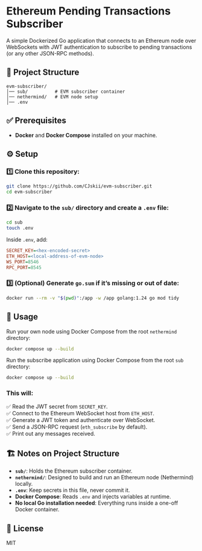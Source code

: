 # Ethereum Pending Transactions Subscriber

A simple Dockerized Go application that connects to an Ethereum node over WebSockets with JWT authentication to subscribe to pending transactions (or any other JSON-RPC methods).

## 📂 Project Structure

```
evm-subscriber/
│── sub/          # EVM subscriber container
│── nethermind/   # EVM node setup
│── .env
```

## ✅ Prerequisites

- **Docker** and **Docker Compose** installed on your machine.

## ⚙️ Setup

### 1️⃣ Clone this repository:

```bash
git clone https://github.com/CJskii/evm-subscriber.git
cd evm-subscriber
```

### 2️⃣ Navigate to the `sub/` directory and create a `.env` file:

```bash
cd sub
touch .env
```

Inside `.env`, add:

```ini
SECRET_KEY=<hex-encoded-secret>
ETH_HOST=<local-address-of-evm-node>
WS_PORT=8546
RPC_PORT=8545
```

### 3️⃣ (Optional) Generate `go.sum` if it’s missing or out of date:

```bash
docker run --rm -v "$(pwd)":/app -w /app golang:1.24 go mod tidy
```

## 🚀 Usage

Run your own node using Docker Compose from the root `nethermind` directory:

```bash
docker compose up --build
```

Run the subscribe application using Docker Compose from the root `sub` directory:

```bash
docker compose up --build
```

### This will:

✅ Read the JWT secret from `SECRET_KEY`.  
✅ Connect to the Ethereum WebSocket host from `ETH_HOST`.  
✅ Generate a JWT token and authenticate over WebSocket.  
✅ Send a JSON-RPC request (`eth_subscribe` by default).  
✅ Print out any messages received.

## 🏗️ Notes on Project Structure

- **`sub/`**: Holds the Ethereum subscriber container.
- **`nethermind/`**: Designed to build and run an Ethereum node (Nethermind) locally.
- **`.env`**: Keep secrets in this file, never commit it.
- **Docker Compose**: Reads `.env` and injects variables at runtime.
- **No local Go installation needed**: Everything runs inside a one-off Docker container.

## 📜 License

MIT
